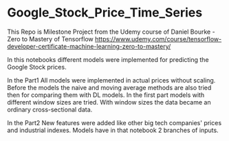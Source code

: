 # Google_Stock_Price_Time_Series
This Repo is Milestone Project from the Udemy course of Daniel Bourke - Zero to Mastery of Tensorflow
https://www.udemy.com/course/tensorflow-developer-certificate-machine-learning-zero-to-mastery/

In this notebooks different models were implemented for predicting the Google Stock prices.

In the Part1
All models were implemented in actual prices without scaling. 
Before the models the naive and moving average methods are also tried then for comparing them with DL models.
In the first part models with different window sizes are tried. With window sizes the data became an ordinary cross-sectional data.

In the Part2
New features were added like other big tech companies' prices and industrial indexes. Models have in that notebook 2 branches of inputs. 
